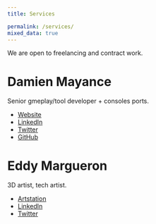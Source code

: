 ```yaml
---
title: Services

permalink: /services/
mixed_data: true
---
```


We are open to freelancing and contract work.

# Damien Mayance

Senior gmeplay/tool developer + consoles ports.

* [Website](https://dmayance.com/)
* [LinkedIn](https://linkedin.com/in/damienmayance)
* [Twitter](http://twitter.com/Valryon)
* [GitHub](http://github.com/Valryon)

# Eddy Margueron

3D artist, tech artist.

* [Artstation](https://skia.artstation.com/)
* [LinkedIn](https://linkedin.com/in/eddy-margueron/)
* [Twitter](https://twitter.com/skia_ura/)
